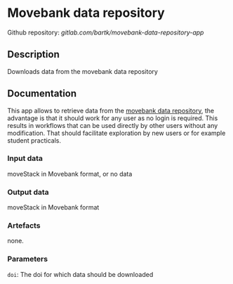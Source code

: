 # Movebank data repository

Github repository: *gitlab.com/bartk/movebank-data-repository-app*

## Description

Downloads data from the movebank data repository

## Documentation
This app allows to retrieve data from the [movebank data repository](https://www.datarepository.movebank.org/), the advantage is that it should work for any user as no login is required. This results in workflows that can be used directly by other users without any modification. That should facilitate exploration by new users or for example student practicals.

### Input data
moveStack in Movebank format, or no data

### Output data
moveStack in Movebank format

### Artefacts
none.

### Parameters 
`doi`: The doi for which data should be downloaded



